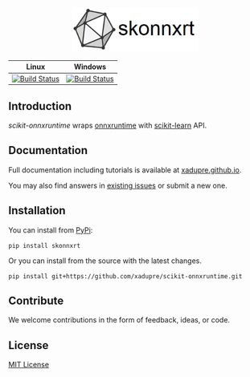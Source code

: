 <p align="center"><img width="50%" src="docs/logo_main.png" /></p>

| Linux | Windows |
|-------|---------|
| [![Build Status](https://dev.azure.com/onnxmltools/sklearn-onnx/_apis/build/status/sklearn-onnx-linux-conda-ci?branchName=master)](https://dev.azure.com/onnxmltools/sklearn-onnx/_build/latest?definitionId=5?branchName=master) | [![Build Status](https://dev.azure.com/onnxmltools/sklearn-onnx/_apis/build/status/sklearn-onnx-win32-conda-ci?branchName=master)](https://dev.azure.com/onnxmltools/sklearn-onnx/_build/latest?definitionId=5?branchName=master)|

## Introduction 
*scikit-onnxruntime* wraps [onnxruntime](https://github.com/microsoft/onnxruntime)
with [scikit-learn](https://scikit-learn.org/stable/) API.

## Documentation
Full documentation including tutorials is available at [xadupre.github.io](https://xadupre.github.io/).

You may also find answers in [existing issues](https://github.com/xadupre/scikit-onnxruntime/issues?utf8=%E2%9C%93&q=is%3Aissue)
or submit a new one.

## Installation
You can install from [PyPi](https://pypi.org/project/scikit-onnxruntime/):
```
pip install skonnxrt
```
Or you can install from the source with the latest changes.
```
pip install git+https://github.com/xadupre/scikit-onnxruntime.git
```

## Contribute
We welcome contributions in the form of feedback, ideas, or code. 

## License
[MIT License](LICENSE)
